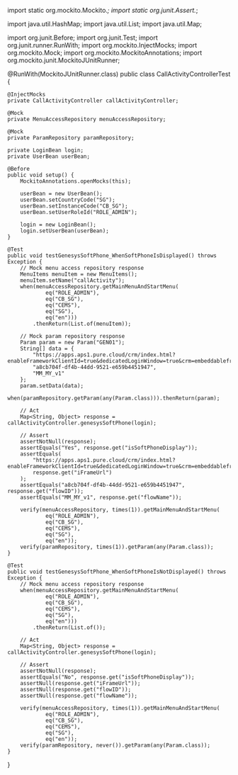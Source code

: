 import static org.mockito.Mockito.*;
import static org.junit.Assert.*;

import java.util.HashMap;
import java.util.List;
import java.util.Map;

import org.junit.Before;
import org.junit.Test;
import org.junit.runner.RunWith;
import org.mockito.InjectMocks;
import org.mockito.Mock;
import org.mockito.MockitoAnnotations;
import org.mockito.junit.MockitoJUnitRunner;

@RunWith(MockitoJUnitRunner.class)
public class CallActivityControllerTest {

    @InjectMocks
    private CallActivityController callActivityController;

    @Mock
    private MenuAccessRepository menuAccessRepository;

    @Mock
    private ParamRepository paramRepository;

    private LoginBean login;
    private UserBean userBean;

    @Before
    public void setup() {
        MockitoAnnotations.openMocks(this);

        userBean = new UserBean();
        userBean.setCountryCode("SG");
        userBean.setInstanceCode("CB_SG");
        userBean.setUserRoleId("ROLE_ADMIN");

        login = new LoginBean();
        login.setUserBean(userBean);
    }

    @Test
    public void testGenesysSoftPhone_WhenSoftPhoneIsDisplayed() throws Exception {
        // Mock menu access repository response
        MenuItems menuItem = new MenuItems();
        menuItem.setName("callActivity");
        when(menuAccessRepository.getMainMenuAndStartMenu(
                eq("ROLE_ADMIN"),
                eq("CB_SG"),
                eq("CEMS"),
                eq("SG"),
                eq("en")))
            .thenReturn(List.of(menuItem));

        // Mock param repository response
        Param param = new Param("GEN01");
        String[] data = {
            "https://apps.aps1.pure.cloud/crm/index.html?enableFrameworkClientId=true&dedicatedLoginWindow=true&crm=embeddableframework",
            "a8cb704f-df4b-44dd-9521-e659b4451947",
            "MM_MY_v1"
        };
        param.setData(data);
        when(paramRepository.getParam(any(Param.class))).thenReturn(param);

        // Act
        Map<String, Object> response = callActivityController.genesysSoftPhone(login);

        // Assert
        assertNotNull(response);
        assertEquals("Yes", response.get("isSoftPhoneDisplay"));
        assertEquals(
            "https://apps.aps1.pure.cloud/crm/index.html?enableFrameworkClientId=true&dedicatedLoginWindow=true&crm=embeddableframework",
            response.get("iFrameUrl")
        );
        assertEquals("a8cb704f-df4b-44dd-9521-e659b4451947", response.get("flowID"));
        assertEquals("MM_MY_v1", response.get("flowName"));

        verify(menuAccessRepository, times(1)).getMainMenuAndStartMenu(
                eq("ROLE_ADMIN"),
                eq("CB_SG"),
                eq("CEMS"),
                eq("SG"),
                eq("en"));
        verify(paramRepository, times(1)).getParam(any(Param.class));
    }

    @Test
    public void testGenesysSoftPhone_WhenSoftPhoneIsNotDisplayed() throws Exception {
        // Mock menu access repository response
        when(menuAccessRepository.getMainMenuAndStartMenu(
                eq("ROLE_ADMIN"),
                eq("CB_SG"),
                eq("CEMS"),
                eq("SG"),
                eq("en")))
            .thenReturn(List.of());

        // Act
        Map<String, Object> response = callActivityController.genesysSoftPhone(login);

        // Assert
        assertNotNull(response);
        assertEquals("No", response.get("isSoftPhoneDisplay"));
        assertNull(response.get("iFrameUrl"));
        assertNull(response.get("flowID"));
        assertNull(response.get("flowName"));

        verify(menuAccessRepository, times(1)).getMainMenuAndStartMenu(
                eq("ROLE_ADMIN"),
                eq("CB_SG"),
                eq("CEMS"),
                eq("SG"),
                eq("en"));
        verify(paramRepository, never()).getParam(any(Param.class));
    }
}
